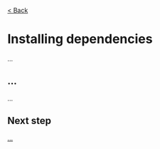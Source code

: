 [< Back](../../README.md#getting-started)

# Installing dependencies

...



## ...

...



## Next step

[...](../../README.md#getting-started)